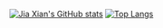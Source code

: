[![Jia Xian's GitHub stats](https://github-readme-stats.vercel.app/api?username=tanjiaxian99&count_private=true&show_icons=true)](https://github.com/anuraghazra/github-readme-stats)
[![Top Langs](https://github-readme-stats.vercel.app/api/top-langs/?username=tanjiaxian99&exclude_repo=Mahjong&layout=compact)](https://github.com/anuraghazra/github-readme-stats)
